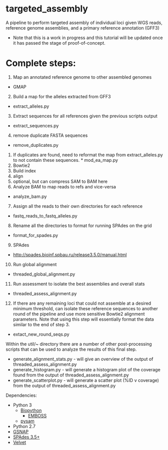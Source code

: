 # targeted_assembly
A pipeline to perform targeted assembly of individual loci given WGS reads, reference genome assemblies, and a primary reference annotation (GFF3)

* Note that this is a work in progress and this tutorial will be updated once it has passed the stage of proof-of-concept.

# Complete steps:
1. Map an annotated reference genome to other assembled genomes
  * GMAP
2. Build a map for the alleles extracted from GFF3
  * extract_alleles.py 
3. Extract sequences for all references given the previous scripts output
  * extract_sequences.py 
4. remove duplicate FASTA sequences
  * remove_duplicates.py
  1. If duplicates are found, need to reformat the map from extract_alleles.py to not contain these sequences.
    * mod_ea_map.py
5. Bowtie2
  1. Build index
  2. align
  3. optional, but can compress SAM to BAM here
6. Analyze BAM to map reads to refs and vice-versa 
  * analyze_bam.py
7. Assign all the reads to their own directories for each reference
  * fastq_reads_to_fastq_alleles.py
8. Rename all the directories to format for running SPAdes on the grid 
  * format_for_spades.py
9. SPAdes
  * http://spades.bioinf.spbau.ru/release3.5.0/manual.html
10. Run global alignment 
  * threaded_global_alignment.py
11. Run assessment to isolate the best assemblies and overall stats
  * threaded_assess_alignment.py
12. If there are any remaining loci that could not assemble at a desired minimum threshold, can isolate these reference sequences to another round of the pipeline and use more sensitive Bowtie2 alignment parameters. Note that using this step will essentially format the data similar to the end of step 3. 
  * extact_new_round_seqs.py

Within the util/~ directory there are a number of other post-processing scripts that can
be used to analyze the results of this final step. 
* generate_alignment_stats.py - will give an overview of the output of threaded_assess_alignment.py
* generate_histogram.py - will generate a histogram plot of the coverage found from the output of threaded_assess_alignment.py
* generate_scatterplot.py - will generate a scatter plot (%ID v coverage) from the output of threaded_assess_alignment.py


Dependencies:
- Python 3
  * [Biopython](https://pypi.python.org/pypi/biopython/1.66)
    * [EMBOSS](http://emboss.open-bio.org/)
  * [pysam](https://pypi.python.org/pypi/pysam)
- Python 2.7
- [GSNAP](http://research-pub.gene.com/gmap/)
- [SPAdes 3.5+](http://bioinf.spbau.ru/spades)
- [Velvet](https://www.ncbi.nlm.nih.gov/pmc/articles/PMC2952100/)
